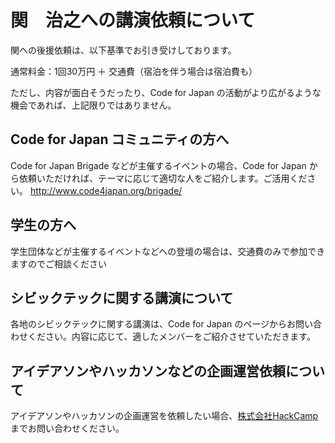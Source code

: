 # 関　治之への講演依頼について

関への後援依頼は、以下基準でお引き受けしております。

通常料金：1回30万円 ＋ 交通費（宿泊を伴う場合は宿泊費も）

ただし、内容が面白そうだったり、Code for Japan の活動がより広がるような機会であれば、上記限りではありません。

## Code for Japan コミュニティの方へ

Code for Japan Brigade などが主催するイベントの場合、Code for Japan から依頼いただければ、テーマに応じて適切な人をご紹介します。ご活用ください。
http://www.code4japan.org/brigade/

## 学生の方へ

学生団体などが主催するイベントなどへの登壇の場合は、交通費のみで参加できますのでご相談ください

## シビックテックに関する講演について
各地のシビックテックに関する講演は、Code for Japan のページからお問い合わせください。内容に応じて、適したメンバーをご紹介させていただきます。

## アイデアソンやハッカソンなどの企画運営依頼について

アイデアソンやハッカソンの企画運営を依頼したい場合、[株式会社HackCamp](http://hackcamp.jp) までお問い合わせください。

